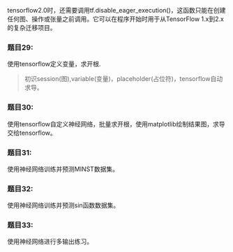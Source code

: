 tensorflow2.0时，还需要调用tf.disable_eager_execution()，这函数只能在创建任何图、操作或张量之前调用。它可以在程序开始时用于从TensorFlow 1.x到2.x的复杂迁移项目。

### 题目29:
使用tensorflow定义变量，求开根.
> 初识session(图),variable(变量)，placeholder(占位符)，tensorflow自动求导。

### 题目30:
使用tensorflow自定义神经网络，批量求开根，使用matplotlib绘制结果图，求导交给tensorflow。

### 题目31:
使用神经网络训练并预测MINST数据集。

### 题目32:
使用神经网络训练并预测sin函数数据集。

### 题目33:
使用神经网络进行多输出练习。







